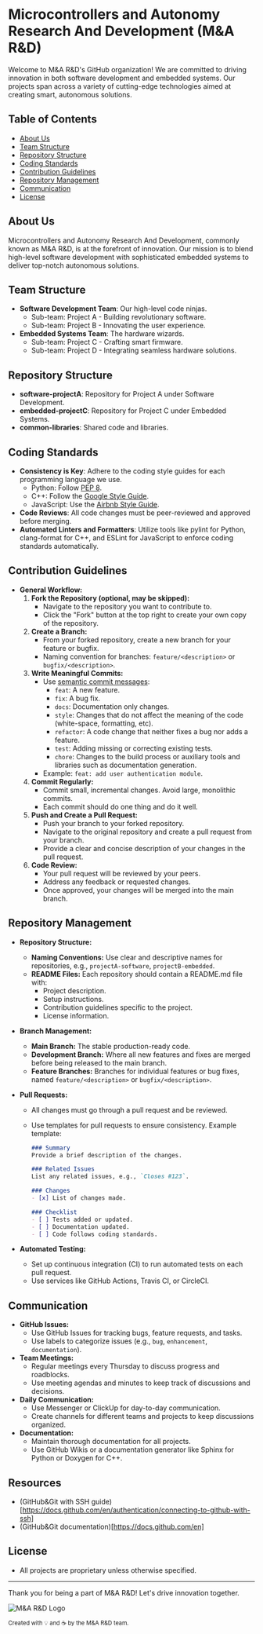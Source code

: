 # Microcontrollers and Autonomy Research And Development (M&A R&D)

Welcome to M&A R&D's GitHub organization! We are committed to driving innovation in both software development and embedded systems. Our projects span across a variety of cutting-edge technologies aimed at creating smart, autonomous solutions.

## Table of Contents
- [About Us](#about-us)
- [Team Structure](#team-structure)
- [Repository Structure](#repository-structure)
- [Coding Standards](#coding-standards)
- [Contribution Guidelines](#contribution-guidelines)
- [Repository Management](#repository-management)
- [Communication](#communication)
- [License](#license)

## About Us
Microcontrollers and Autonomy Research And Development, commonly known as M&A R&D, is at the forefront of innovation. Our mission is to blend high-level software development with sophisticated embedded systems to deliver top-notch autonomous solutions.

## Team Structure
- **Software Development Team**: Our high-level code ninjas.
  - Sub-team: Project A - Building revolutionary software.
  - Sub-team: Project B - Innovating the user experience.
- **Embedded Systems Team**: The hardware wizards.
  - Sub-team: Project C - Crafting smart firmware.
  - Sub-team: Project D - Integrating seamless hardware solutions.

## Repository Structure
- **software-projectA**: Repository for Project A under Software Development.
- **embedded-projectC**: Repository for Project C under Embedded Systems.
- **common-libraries**: Shared code and libraries.

## Coding Standards
- **Consistency is Key**: Adhere to the coding style guides for each programming language we use.
  - Python: Follow [PEP 8](https://pep8.org/).
  - C++: Follow the [Google Style Guide](https://google.github.io/styleguide/cppguide.html).
  - JavaScript: Use the [Airbnb Style Guide](https://github.com/airbnb/javascript).
- **Code Reviews**: All code changes must be peer-reviewed and approved before merging.
- **Automated Linters and Formatters**: Utilize tools like pylint for Python, clang-format for C++, and ESLint for JavaScript to enforce coding standards automatically.

## Contribution Guidelines
- **General Workflow:**
  1. **Fork the Repository (optional, may be skipped):**
     - Navigate to the repository you want to contribute to.
     - Click the "Fork" button at the top right to create your own copy of the repository.
  2. **Create a Branch:**
     - From your forked repository, create a new branch for your feature or bugfix.
     - Naming convention for branches: `feature/<description>` or `bugfix/<description>`.
  3. **Write Meaningful Commits:**
     - Use [semantic commit messages](https://gist.github.com/joshbuchea/6f47e86d2510bce28f8e7f42ae84c716):
       - `feat`: A new feature.
       - `fix`: A bug fix.
       - `docs`: Documentation only changes.
       - `style`: Changes that do not affect the meaning of the code (white-space, formatting, etc).
       - `refactor`: A code change that neither fixes a bug nor adds a feature.
       - `test`: Adding missing or correcting existing tests.
       - `chore`: Changes to the build process or auxiliary tools and libraries such as documentation generation.
     - Example: `feat: add user authentication module`.
  4. **Commit Regularly:**
     - Commit small, incremental changes. Avoid large, monolithic commits.
     - Each commit should do one thing and do it well.
  5. **Push and Create a Pull Request:**
     - Push your branch to your forked repository.
     - Navigate to the original repository and create a pull request from your branch.
     - Provide a clear and concise description of your changes in the pull request.
  6. **Code Review:**
     - Your pull request will be reviewed by your peers.
     - Address any feedback or requested changes.
     - Once approved, your changes will be merged into the main branch.

## Repository Management
- **Repository Structure:**
  - **Naming Conventions:** Use clear and descriptive names for repositories, e.g., `projectA-software`, `projectB-embedded`.
  - **README Files:** Each repository should contain a README.md file with:
    - Project description.
    - Setup instructions.
    - Contribution guidelines specific to the project.
    - License information.
- **Branch Management:**
  - **Main Branch:** The stable production-ready code.
  - **Development Branch:** Where all new features and fixes are merged before being released to the main branch.
  - **Feature Branches:** Branches for individual features or bug fixes, named `feature/<description>` or `bugfix/<description>`.
- **Pull Requests:**
  - All changes must go through a pull request and be reviewed.
  - Use templates for pull requests to ensure consistency. Example template:

    ```markdown
    ### Summary
    Provide a brief description of the changes.

    ### Related Issues
    List any related issues, e.g., `Closes #123`.

    ### Changes
    - [x] List of changes made.

    ### Checklist
    - [ ] Tests added or updated.
    - [ ] Documentation updated.
    - [ ] Code follows coding standards.
    ```

- **Automated Testing:**
  - Set up continuous integration (CI) to run automated tests on each pull request.
  - Use services like GitHub Actions, Travis CI, or CircleCI.

## Communication
- **GitHub Issues:**
  - Use GitHub Issues for tracking bugs, feature requests, and tasks.
  - Use labels to categorize issues (e.g., `bug`, `enhancement`, `documentation`).
- **Team Meetings:**
  - Regular meetings every Thursday to discuss progress and roadblocks.
  - Use meeting agendas and minutes to keep track of discussions and decisions.
- **Daily Communication:**
  - Use Messenger or ClickUp for day-to-day communication.
  - Create channels for different teams and projects to keep discussions organized.
- **Documentation:**
  - Maintain thorough documentation for all projects.
  - Use GitHub Wikis or a documentation generator like Sphinx for Python or Doxygen for C++.
 
## Resources

- (GitHub&Git with SSH guide)[https://docs.github.com/en/authentication/connecting-to-github-with-ssh]
- (GitHub&Git documentation)[https://docs.github.com/en]

## License
- All projects are proprietary unless otherwise specified.

---

Thank you for being a part of M&A R&D! Let's drive innovation together.

![M&A R&D Logo](https://via.placeholder.com/150)

<sub>Created with 💡 and ☕ by the M&A R&D team.</sub>

